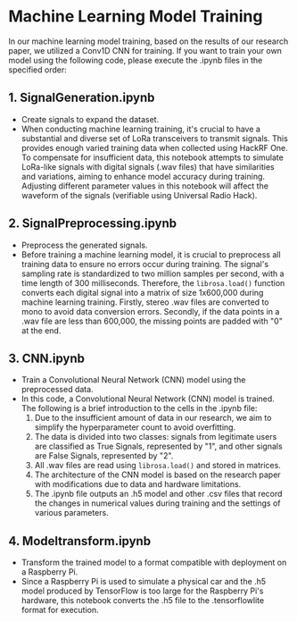 # Machine Learning Model Training

In our machine learning model training, based on the results of our research paper, we utilized a Conv1D CNN for training. If you want to train your own model using the following code, please execute the .ipynb files in the specified order:

## 1. SignalGeneration.ipynb
- Create signals to expand the dataset.
- When conducting machine learning training, it's crucial to have a substantial and diverse set of LoRa transceivers to transmit signals. This provides enough varied training data when collected using HackRF One. To compensate for insufficient data, this notebook attempts to simulate LoRa-like signals with digital signals (.wav files) that have similarities and variations, aiming to enhance model accuracy during training. Adjusting different parameter values in this notebook will affect the waveform of the signals (verifiable using Universal Radio Hack).

## 2. SignalPreprocessing.ipynb
- Preprocess the generated signals.
- Before training a machine learning model, it is crucial to preprocess all training data to ensure no errors occur during training. The signal's sampling rate is standardized to two million samples per second, with a time length of 300 milliseconds. Therefore, the `librosa.load()` function converts each digital signal into a matrix of size 1x600,000 during machine learning training. Firstly, stereo .wav files are converted to mono to avoid data conversion errors. Secondly, if the data points in a .wav file are less than 600,000, the missing points are padded with "0" at the end.

## 3. CNN.ipynb
- Train a Convolutional Neural Network (CNN) model using the preprocessed data.
- In this code, a Convolutional Neural Network (CNN) model is trained. The following is a brief introduction to the cells in the .ipynb file:
  1. Due to the insufficient amount of data in our research, we aim to simplify the hyperparameter count to avoid overfitting.
  2. The data is divided into two classes: signals from legitimate users are classified as True Signals, represented by "1", and other signals are False Signals, represented by "2".
  3. All .wav files are read using `librosa.load()` and stored in matrices.
  4. The architecture of the CNN model is based on the research paper with modifications due to data and hardware limitations.
  5. The .ipynb file outputs an .h5 model and other .csv files that record the changes in numerical values during training and the settings of various parameters.

## 4. Modeltransform.ipynb
- Transform the trained model to a format compatible with deployment on a Raspberry Pi.
- Since a Raspberry Pi is used to simulate a physical car and the .h5 model produced by TensorFlow is too large for the Raspberry Pi's hardware, this notebook converts the .h5 file to the .tensorflowlite format for execution.
